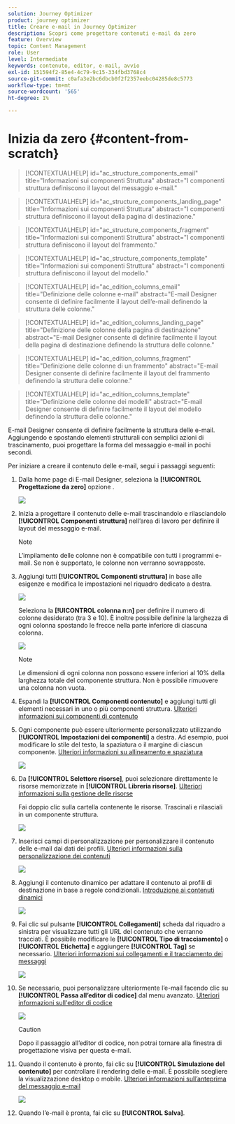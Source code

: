 ```yaml
---
solution: Journey Optimizer
product: journey optimizer
title: Creare e-mail in Journey Optimizer
description: Scopri come progettare contenuti e-mail da zero
feature: Overview
topic: Content Management
role: User
level: Intermediate
keywords: contenuto, editor, e-mail, avvio
exl-id: 151594f2-85e4-4c79-9c15-334fbd3768c4
source-git-commit: c0afa3e2bc6dbcb0f2f2357eebc04285de8c5773
workflow-type: tm+mt
source-wordcount: '565'
ht-degree: 1%

---
```


# Inizia da zero {#content-from-scratch}

>[!CONTEXTUALHELP]
>id="ac_structure_components_email"
>title="Informazioni sui componenti Struttura"
>abstract="I componenti struttura definiscono il layout del messaggio e-mail."

>[!CONTEXTUALHELP]
>id="ac_structure_components_landing_page"
>title="Informazioni sui componenti Struttura"
>abstract="I componenti struttura definiscono il layout della pagina di destinazione."

>[!CONTEXTUALHELP]
>id="ac_structure_components_fragment"
>title="Informazioni sui componenti Struttura"
>abstract="I componenti struttura definiscono il layout del frammento."

>[!CONTEXTUALHELP]
>id="ac_structure_components_template"
>title="Informazioni sui componenti Struttura"
>abstract="I componenti struttura definiscono il layout del modello."


>[!CONTEXTUALHELP]
>id="ac_edition_columns_email"
>title="Definizione delle colonne e-mail"
>abstract="E-mail Designer consente di definire facilmente il layout dell’e-mail definendo la struttura delle colonne."

>[!CONTEXTUALHELP]
>id="ac_edition_columns_landing_page"
>title="Definizione delle colonne della pagina di destinazione"
>abstract="E-mail Designer consente di definire facilmente il layout della pagina di destinazione definendo la struttura delle colonne."

>[!CONTEXTUALHELP]
>id="ac_edition_columns_fragment"
>title="Definizione delle colonne di un frammento"
>abstract="E-mail Designer consente di definire facilmente il layout del frammento definendo la struttura delle colonne."

>[!CONTEXTUALHELP]
>id="ac_edition_columns_template"
>title="Definizione delle colonne dei modelli"
>abstract="E-mail Designer consente di definire facilmente il layout del modello definendo la struttura delle colonne."


E-mail Designer consente di definire facilmente la struttura delle e-mail. Aggiungendo e spostando elementi strutturali con semplici azioni di trascinamento, puoi progettare la forma del messaggio e-mail in pochi secondi.

Per iniziare a creare il contenuto delle e-mail, segui i passaggi seguenti:

1. Dalla home page di E-mail Designer, seleziona la **[!UICONTROL Progettazione da zero]** opzione .

   ![](assets/email_designer.png)

1. Inizia a progettare il contenuto delle e-mail trascinandolo e rilasciandolo **[!UICONTROL Componenti struttura]** nell’area di lavoro per definire il layout del messaggio e-mail.

   >[!NOTE]
   >
   >L’impilamento delle colonne non è compatibile con tutti i programmi e-mail. Se non è supportato, le colonne non verranno sovrapposte.

   <!--Once placed in the email, you cannot move nor remove your components unless there is already a content component or a fragment placed inside. This is not true in AJO - TBC?-->

1. Aggiungi tutti **[!UICONTROL Componenti struttura]** in base alle esigenze e modifica le impostazioni nel riquadro dedicato a destra.

   ![](assets/email_designer_structure_components.png)

   Seleziona la **[!UICONTROL colonna n:n]** per definire il numero di colonne desiderato (tra 3 e 10). È inoltre possibile definire la larghezza di ogni colonna spostando le frecce nella parte inferiore di ciascuna colonna.

   ![](assets/email_designer_structure_n-n-colum.png)

   >[!NOTE]
   >
   >Le dimensioni di ogni colonna non possono essere inferiori al 10% della larghezza totale del componente struttura. Non è possibile rimuovere una colonna non vuota.

1. Espandi la **[!UICONTROL Componenti contenuto]** e aggiungi tutti gli elementi necessari in uno o più componenti struttura. [Ulteriori informazioni sui componenti di contenuto](content-components.md)

1. Ogni componente può essere ulteriormente personalizzato utilizzando **[!UICONTROL Impostazioni dei componenti]** a destra. Ad esempio, puoi modificare lo stile del testo, la spaziatura o il margine di ciascun componente. [Ulteriori informazioni su allineamento e spaziatura](alignment-and-padding.md)

   ![](assets/email_designer_structure_component.png)

1. Da **[!UICONTROL Selettore risorse]**, puoi selezionare direttamente le risorse memorizzate in **[!UICONTROL Libreria risorse]**. [Ulteriori informazioni sulla gestione delle risorse](assets-essentials.md)

   Fai doppio clic sulla cartella contenente le risorse. Trascinali e rilasciali in un componente struttura.

   ![](assets/email_designer_asset_picker.png)

1. Inserisci campi di personalizzazione per personalizzare il contenuto delle e-mail dai dati dei profili. [Ulteriori informazioni sulla personalizzazione dei contenuti](../personalization/personalize.md)

   ![](assets/email_designer_personalization.png)

1. Aggiungi il contenuto dinamico per adattare il contenuto ai profili di destinazione in base a regole condizionali. [Introduzione ai contenuti dinamici](../personalization/get-started-dynamic-content.md)

   ![](assets/email_designer_dynamic-content.png)

1. Fai clic sul pulsante **[!UICONTROL Collegamenti]** scheda dal riquadro a sinistra per visualizzare tutti gli URL del contenuto che verranno tracciati. È possibile modificare le **[!UICONTROL Tipo di tracciamento]** o **[!UICONTROL Etichetta]** e aggiungere **[!UICONTROL Tag]** se necessario. [Ulteriori informazioni sui collegamenti e il tracciamento dei messaggi](message-tracking.md)

   ![](assets/email_designer_links.png)

1. Se necessario, puoi personalizzare ulteriormente l’e-mail facendo clic su **[!UICONTROL Passa all’editor di codice]** dal menu avanzato. [Ulteriori informazioni sull&#39;editor di codice](code-content.md)

   ![](assets/email_designer_switch-to-code.png)

   >[!CAUTION]
   >
   >Dopo il passaggio all’editor di codice, non potrai tornare alla finestra di progettazione visiva per questa e-mail.

1. Quando il contenuto è pronto, fai clic su **[!UICONTROL Simulazione del contenuto]** per controllare il rendering delle e-mail. È possibile scegliere la visualizzazione desktop o mobile. [Ulteriori informazioni sull’anteprima del messaggio e-mail](preview.md)

   ![](assets/email_designer_simulate_content.png)

1. Quando l’e-mail è pronta, fai clic su **[!UICONTROL Salva]**.

